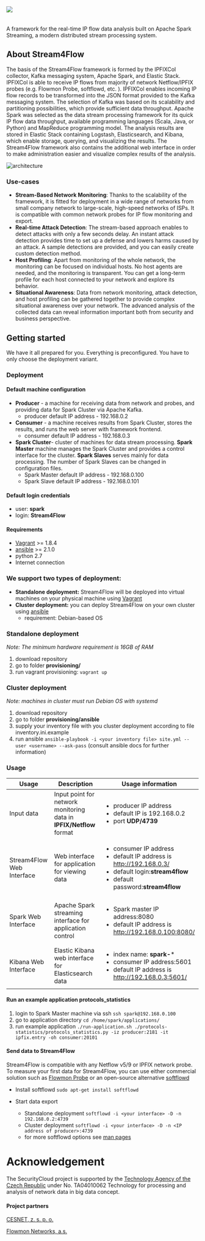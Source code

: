 <img src="https://stream4flow.ics.muni.cz/images/logo_text-small.png" style="padding-bottom: 20px"/>

A framework for the real-time IP flow data analysis built on Apache Spark Streaming, a modern distributed stream processing system.

## About Stream4Flow

The basis of the Stream4Flow framework is formed by the IPFIXCol collector, Kafka messaging system, Apache Spark, and Elastic Stack. IPFIXCol is able to receive IP flows from majority of network Netflow/IPFIX probes (e.g. Flowmon Probe, softflowd, etc. ). IPFIXCol enables incoming IP flow records to be transformed into the JSON format provided to the Kafka messaging system. The selection of Kafka was based on its scalability and partitioning possibilities, which provide sufficient data throughput. Apache Spark was selected as the data stream processing framework for its quick IP flow data throughput, available programming languages (Scala, Java, or Python) and MapReduce programming model. The analysis results are stored in Elastic Stack containing Logstash, Elasticsearch, and Kibana, which enable storage, querying, and visualizing the results. The Stream4Flow framework also contains the additional web interface in order to make administration easier and visualize complex results of the analysis.

![architecture](https://stream4flow.ics.muni.cz/images/architecture.png)

### Use-cases
- **Stream-Based Network Monitoring**: Thanks to the scalability of the framework, it is fitted for deployment in a wide range of networks from small company network to large-scale, high-speed networks of ISPs. It is compatible with common network probes for IP flow monitoring and export.
- **Real-time Attack Detection**: The stream-based approach enables to detect attacks with only a few seconds delay. An instant attack detection provides time to set up a defense and lowers harms caused by an attack. A sample detections are provided, and you can easily create custom detection method.
- **Host Profiling**: Apart from monitoring of the whole network, the monitoring can be focused on individual hosts. No host agents are needed, and the monitoring is transparent. You can get a long-term profile for each host connected to your network and explore its behavior.
- **Situational Awareness**: Data from network monitoring, attack detection, and host profiling can be gathered together to provide complex situational awareness over your network. The advanced analysis of the collected data can reveal information important both from security and business perspective.

## Getting started
We have it all prepared for you. Everything is preconfigured. You have to only choose the deployment variant.

### Deployment

#### Default machine configuration
- **Producer** - a machine for receiving data from network and probes, and providing data for Spark Cluster via Apache Kafka.
    - producer default IP address - 192.168.0.2
- **Consumer** - a machine receives results from Spark Cluster, stores the results, and runs the web server with framework frontend.
    - consumer default IP address - 192.168.0.3
- **Spark Cluster**- cluster of machines for data stream processing. **Spark Master** machine manages the Spark Cluster and provides a control interface for the cluster. **Spark Slaves** serves mainly for data processing. The number of Spark Slaves can be changed in configuration files.
    - Spark Master default IP address - 192.168.0.100
    - Spark Slave default IP address - 192.168.0.101

#### Default login credentials
- user: **spark**
- login: **Stream4Flow**

#### Requirements
- [Vagrant](https://www.vagrantup.com/) >= 1.8.4
- [ansible](https://www.ansible.com/) >= 2.1.0
- python 2.7
- Internet connection

### We support two types of deployment:
- **Standalone deployment:** Stream4Flow will be deployed into virtual machines on your physical machine using [Vagrant](https://www.vagrantup.com/)
- **Cluster deployment:** you can deploy Stream4Flow on your own cluster using [ansible](https://www.ansible.com/)
    - requirement: Debian-based OS

### Standalone deployment

_Note: The minimum hardware requirement is 16GB of RAM_

1. download repository
2. go to folder **provisioning/**
3. run vagrant provisioning: `vagrant up`


### Cluster deployment

_Note:  machines in cluster must run Debian OS with systemd_

1. download repository
2. go to folder **provisioning/ansible**
3. supply your inventory file with you cluster deployment according to file inventory.ini.example
4. run ansible `ansible-playbook -i <your inventory file> site.yml --user <username> --ask-pass` (consult ansible docs for further information)

### Usage

| Usage |  Description | Usage information |
|---|---|---|
| Input data  | Input point for network monitoring data in **IPFIX/Netflow**  format | <ul><li> producer IP address</li> <li>default IP is 192.168.0.2</li> <li> port **UDP/4739** </li></ul>  |
| Stream4Flow Web Interface | Web interface for application for viewing data |<ul><li> consumer IP address</li> <li>default IP address is http://192.168.0.3/ </li><li>default login:**stream4flow**</li><li>default password:**stream4flow**</li></ul>|
| Spark Web Interface | Apache Spark streaming interface for application control | <ul><li> Spark master IP address:8080</li> <li>default IP address is http://192.168.0.100:8080/ </li></ul>|
| Kibana Web Interface | Elastic Kibana web interface for Elasticsearch data | <ul><li>index name: **spark-*** </li><li> consumer IP address:5601</li> <li>default IP address is http://192.168.0.3:5601/ </li></ul>|

#### Run an example application protocols_statistics

1. login to Spark Master machine via ssh
`ssh spark@192.168.0.100`
2. go to application directory
`cd /home/spark/applications/`
3. run example application
`./run-application.sh ./protocols-statistics/protocols_statistics.py -iz producer:2181 -it ipfix.entry -oh consumer:20101`
 

#### Send data to Stream4Flow

Stream4Flow is compatible with any Netflow v5/9 or IPFIX network probe. To measure your first data for Stream4Flow, you can use either commercial solution such as [Flowmon Probe](https://www.flowmon.com/en/products/flowmon/probe)  or an open-source alternative [softflowd](https://code.google.com/archive/p/softflowd/) 

- Install softflowd
`sudo apt-get install softflowd`

- Start data export
    - Standalone deployment
      `softflowd -i <your interface> -D -n 192.168.0.2:4739`
    - Cluster deployment 
      `softflowd -i <your interface> -D -n <IP address of producer>:4739`
    - for more softflowd options see [man pages](http://manpages.ubuntu.com/manpages/precise/man8/softflowd.8.html)
    
# Acknowledgement
   
The SecurityCloud project is supported by the [Technology Agency of the Czech Republic](https://www.tacr.cz/) under No. TA04010062 Technology for processing and analysis of network data in big data concept.

#### Project partners

[CESNET, z. s. p. o.](https://www.cesnet.cz/?lang=en)

[Flowmon Networks, a.s.](https://www.flowmon.com/)
